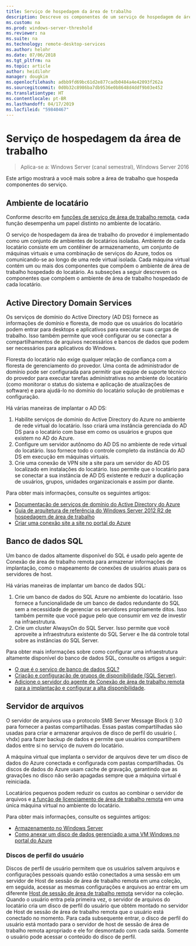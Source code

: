 ```yaml
---
title: Serviço de hospedagem da área de trabalho
description: Descreve os componentes de um serviço de hospedagem de área de trabalho.
ms.custom: na
ms.prod: windows-server-threshold
ms.reviewer: na
ms.suite: na
ms.technology: remote-desktop-services
ms.author: helohr
ms.date: 07/06/2018
ms.tgt_pltfrm: na
ms.topic: article
author: heidilohr
manager: dougkim
ms.openlocfilehash: adbb9fd69bc61d2e877cadb0484a4e42093f262a
ms.sourcegitcommit: 0d0b32c8986ba7db9536e0b8648d4ddf9b03e452
ms.translationtype: HT
ms.contentlocale: pt-BR
ms.lasthandoff: 04/17/2019
ms.locfileid: "59840467"
---
```

# <a name="desktop-hosting-service"></a>Serviço de hospedagem da área de trabalho

>Aplica-se a: Windows Server (canal semestral), Windows Server 2016

Este artigo mostrará a você mais sobre a área de trabalho que hospeda componentes do serviço.

## <a name="tenant-environment"></a>Ambiente de locatário

Conforme descrito em [funções de serviço de área de trabalho remota](rds-roles.md), cada função desempenha um papel distinto no ambiente de locatário.

O serviço de hospedagem da área de trabalho do provedor é implementado como um conjunto de ambientes de locatários isoladas. Ambiente de cada locatário consiste em um contêiner de armazenamento, um conjunto de máquinas virtuais e uma combinação de serviços do Azure, todos os comunicando-se ao longo de uma rede virtual isolada. Cada máquina virtual contém um ou mais dos componentes que compõem o ambiente de área de trabalho hospedado do locatário. As subseções a seguir descrevem os componentes que compõem o ambiente de área de trabalho hospedado de cada locatário.

## <a name="active-directory-domain-services"></a>Active Directory Domain Services

Os serviços de domínio do Active Directory (AD DS) fornece as informações de domínio e floresta, de modo que os usuários do locatário podem entrar para desktops e aplicativos para executar suas cargas de trabalho. Isso também permite que você configurar ou se conectar a compartilhamentos de arquivos necessários e bancos de dados que podem ser necessários para aplicativos do Windows.

Floresta do locatário não exige qualquer relação de confiança com a floresta de gerenciamento do provedor. Uma conta de administrador de domínio pode ser configurada para permitir que equipe de suporte técnico do provedor para executar tarefas administrativas no ambiente do locatário (como monitorar o status do sistema e aplicação de atualizações de software) e para ajudá-lo no domínio do locatário solução de problemas e configuração.

Há várias maneiras de implantar o AD DS:

1. Habilite serviços de domínio do Active Directory do Azure no ambiente de rede virtual do locatário. Isso criará uma instância gerenciada do AD DS para o locatário com base em como os usuários e grupos que existem no AD do Azure.
2. Configure um servidor autônomo do AD DS no ambiente de rede virtual do locatário. Isso fornece todo o controle completo da instância do AD DS em execução em máquinas virtuais.
3. Crie uma conexão de VPN site a site para um servidor do AD DS localizado em instalações do locatário. Isso permite que o locatário para se conectar a sua instância de AD DS existente e reduzir a duplicação de usuários, grupos, unidades organizacionais e assim por diante.

Para obter mais informações, consulte os seguintes artigos:

* [Documentação de serviços de domínio do Active Directory do Azure](https://docs.microsoft.com/azure/active-directory-domain-services/)
* [Guia de arquitetura de referência do Windows Server 2012 R2 de hospedagem de área de trabalho](https://docs.microsoft.com/azure/vpn-gateway/vpn-gateway-howto-site-to-site-resource-manager-portal)
* [Criar uma conexão site a site no portal do Azure](https://docs.microsoft.com/azure/vpn-gateway/vpn-gateway-howto-site-to-site-resource-manager-portal)

## <a name="sql-database"></a>Banco de dados SQL

Um banco de dados altamente disponível do SQL é usado pelo agente de Conexão de área de trabalho remota para armazenar informações de implantação, como o mapeamento de conexões de usuários atuais para os servidores de host.

Há várias maneiras de implantar um banco de dados SQL:

1. Crie um banco de dados do SQL Azure no ambiente do locatário. Isso fornece a funcionalidade de um banco de dados redundante do SQL sem a necessidade de gerenciar os servidores propriamente ditos. Isso também permite que você pague pelo que consumir em vez de investir na infraestrutura.
2. Crie um cluster AlwaysOn do SQL Server. Isso permite que você aproveite a infraestrutura existente do SQL Server e lhe dá controle total sobre as instâncias do SQL Server.

Para obter mais informações sobre como configurar uma infraestrutura altamente disponível do banco de dados SQL, consulte os artigos a seguir:

* [O que é o serviço de banco de dados SQL?](https://docs.microsoft.com/azure/sql-database/sql-database-technical-overview)
* [Criação e configuração de grupos de disponibilidade (SQL Server)](https://docs.microsoft.com/sql/database-engine/availability-groups/windows/creation-and-configuration-of-availability-groups-sql-server?view=sql-server-2017).
* [Adicione o servidor do agente de Conexão de área de trabalho remota para a implantação e configurar a alta disponibilidade](rds-connection-broker-cluster.md).

## <a name="file-server"></a>Servidor de arquivos

O servidor de arquivos usa o protocolo SMB Server Message Block () 3.0 para fornecer a pastas compartilhadas. Essas pastas compartilhadas são usadas para criar e armazenar arquivos de disco de perfil do usuário (. vhdx) para fazer backup de dados e permite que usuários compartilhem dados entre si no serviço de nuvem do locatário.

A máquina virtual que implanta o servidor de arquivos deve ter um disco de dados do Azure conectada e configurada com pastas compartilhadas. Os discos de dados do Azure usam cache de gravação, garantindo que as gravações no disco não serão apagadas sempre que a máquina virtual é reiniciada.

Locatários pequenos podem reduzir os custos ao combinar o servidor de arquivos e [a função de licenciamento de área de trabalho remota](rds-roles.md#remote-desktop-licensing) em uma única máquina virtual no ambiente do locatário.

Para obter mais informações, consulte os seguintes artigos:

* [Armazenamento no Windows Server](../../storage/storage.md)
* [Como anexar um disco de dados gerenciado a uma VM Windows no portal do Azure](https://docs.microsoft.com/azure/virtual-machines/windows/attach-managed-disk-portal?toc=%2Fazure%2Fvirtual-machines%2Fwindows%2Fclassic%2Ftoc.json)

### <a name="user-profile-disks"></a>Discos de perfil do usuário

Discos de perfil de usuário permitem que os usuários salvem arquivos e configurações pessoais quando estão conectados a uma sessão em um servidor de Host de sessão de área de trabalho remota em uma coleção, em seguida, acessar as mesmas configurações e arquivos ao entrar em um diferente [Host de sessão de área de trabalho remota](rds-roles.md#remote-desktop-session-host) servidor na coleção. Quando o usuário entra pela primeira vez, o servidor de arquivos do locatário cria um disco de perfil do usuário que obtém montado no servidor de Host de sessão de área de trabalho remota que o usuário está conectado no momento. Para cada subsequente entrar, o disco de perfil do usuário está montado para o servidor de host de sessão de área de trabalho remota apropriado e ele for desmontado com cada saída. Somente o usuário pode acessar o conteúdo do disco de perfil.